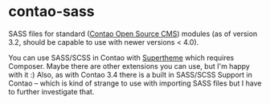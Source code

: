 # contao-sass
SASS files for standard ([Contao Open Source CMS](https://contao.org)) modules (as of version 3.2, should be capable to use with newer versions < 4.0).

You can use SASS/SCSS in Contao with [Supertheme](https://github.com/comolo/contao-supertheme) which requires Composer. Maybe there are other extensions you can use, but I'm happy with it :) Also, as with Contao 3.4 there is a built in SASS/SCSS Support in Contao – which is kind of strange to use with importing SASS files but I have to further investigate that.
